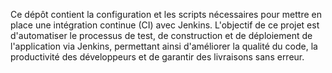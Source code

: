 Ce dépôt contient la configuration et les scripts nécessaires pour mettre en place une intégration continue (CI) avec Jenkins. L'objectif de ce projet est d'automatiser le processus de test, de construction et de déploiement de l'application via Jenkins, permettant ainsi d'améliorer la qualité du code, la productivité des développeurs et de garantir des livraisons sans erreur.
